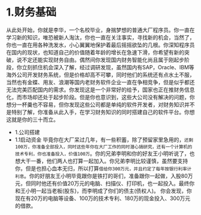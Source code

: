 # 1.财务基础
   从此处开始，你就是李华，一个名校毕业，身揣梦想的普通大厂程序员。你一直在学习新的知识，唯恐被新人淘汰，你也一直在关注事实，寻找新的机会，当然了，你也一直在用各种洗发水，小心翼翼地保护着最后摇摇欲坠的几根。你深知程序员在国内的现状，也知道自己的价值随着年龄的增长在急速下滑，你希望有新的突破，说不定还能实现财务自由。偶然间你发现国内财务智能化尚且属于刚起步阶段，你立刻抓住机会深入了解，经过调研发现，虽然国内有SAP，Oracle、IBM等海外公司开发财务系统，但是价格却高不可攀，同时他们的系统还有点水土不服，当然也有金蝶、用友、浪潮等国内老财务软件企业一直在争相竞争，但是似乎都还无法完美匹配国内的需求。你发现这是一个非常好的给予，国家也正在推财务信息化，而市场却还处于起步阶段。但是你也意识到，这些大公司没有解决的问题，你想分一杯羹也不容易，但你发现这些公司都是单纯的软件开发者，对财务知识并不是特别了解，你准备从此入手，在学习财务知识的同时搭建自己的软件平台。你想这就是你的三十而立。
* 1.公司搭建
* 1.1启动资金
  毕竟你在大厂呆过几年，有一些积蓄，除了预留家里急用的，```还剩100万，你准备全部投入，同时这些年你在大厂工作的同时潜心搞研究，还有一个计算机的技术专利，你也准备投入，价值100万```。你的兄弟李明和你的好友王小明听说了，也想大干一番，他们两人也打算一起加入。你兄弟李明比较谨慎，虽然要支持你，但是也担心血本无归，所以打算```借给你300万元，并且约定了每年按银行利率计利息```。你的好朋友王小明毕竟跟你是铁打的哥们，准备跟你一起做，入股80万元，但同时他还有价值20万元的电脑、扫描仪、打印机，也一起投入。最终你和王小明一起当老板(股东)，而李明成了你们的债主(债权人)。
  你会发现，你现在有20万的电脑等设备、100万的技术专利、180万的现金投入、300万元的借款。
